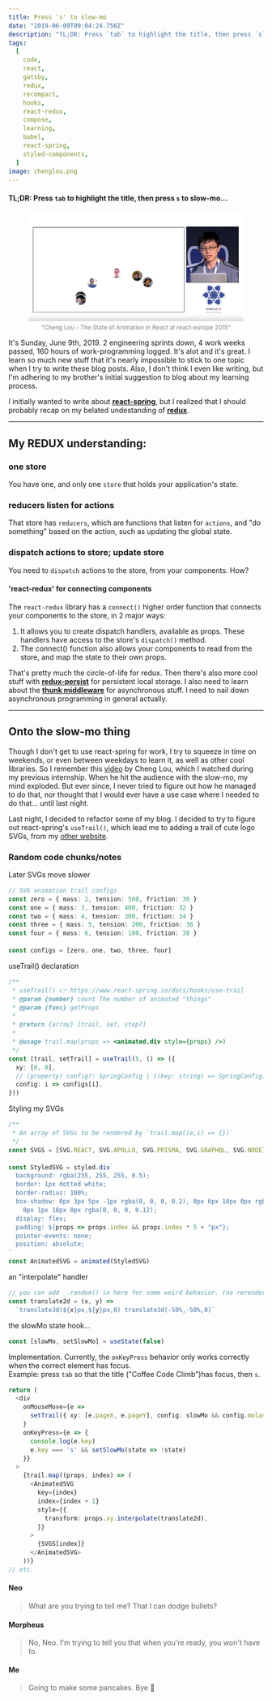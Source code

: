 ```yaml
---
title: Press 's' to slow-mo
date: "2019-06-09T09:04:24.756Z"
description: "TL;DR: Press `tab` to highlight the title, then press `s` to slow-mo..."
tags:
  [
    code,
    react,
    gatsby,
    redux,
    recompact,
    hooks,
    react-redux,
    compose,
    learning,
    babel,
    react-spring,
    styled-components,
  ]
image: chenglou.png
---
```


#### TL;DR: Press `tab` to highlight the title, then press `s` to slow-mo...

<figure style="text-align: center">
  <img src="./chenglou.png"/ alt="cheng lou">
  <small style="color: grey">"Cheng Lou - The State of Animation in React at react-europe 2015"</small>
</figure>

It's Sunday, June 9th, 2019. 2 engineering sprints down, 4 work weeks passed, 160 hours of work-programming logged. It's alot and it's great. I learn so much new stuff that it's nearly impossible to stick to one topic when I try to write these blog posts. Also, I don't think I even like writing, but I'm adhering to my brother's initial suggestion to blog about my learning process.

I initially wanted to write about [**react-spring**](https://www.react-spring.io/docs/hooks/api), but I realized that I should probably recap on my belated undestanding of [**redux**](https://redux.js.org/).

---

## My REDUX understanding:

### one store

You have one, and only one `store` that holds your application's state.

### reducers listen for actions

That store has `reducers`, which are functions that listen for `actions`, and "do something" based on the action, such as updating the global state.

### dispatch actions to store; update store

You need to `dispatch` actions to the store, from your components. How?

#### 'react-redux' for connecting components

The `react-redux` library has a `connect()` higher order function that connects your components to the store, in 2 major ways:

1. It allows you to create dispatch handlers, available as props. These handlers have access to the store's `dispatch()` method.
2. The connect() function also allows your components to read from the store, and map the state to their own props.

That's pretty much the circle-of-life for redux. Then there's also more cool stuff with [**redux-persist**](https://github.com/rt2zz/redux-persist) for persistent local storage. I also need to learn about the [**thunk middleware**](https://redux.js.org/advanced/middleware) for asynchronous stuff. I need to nail down asynchronous programming in general actually.

---

## Onto the slow-mo thing

Though I don't get to use react-spring for work, I try to squeeze in time on weekends, or even between weekdays to learn it, as well as other cool libraries. So I remember this [video](https://www.youtube.com/watch?v=1tavDv5hXpo) by Cheng Lou, which I watched during my previous internship. When he hit the audience with the slow-mo, my mind exploded. But ever since, I never tried to figure out how he managed to do that, nor thought that I would ever have a use case where I needed to do that... until last night.

Last night, I decided to refactor some of my blog. I decided to try to figure out react-spring's `useTrail()`, which lead me to adding a trail of cute logo SVGs, from my [other website](https://thekevinwang.com).

### Random code chunks/notes

Later SVGs move slower

```typescript
// SVG animation trail configs
const zero = { mass: 2, tension: 500, friction: 30 }
const one = { mass: 3, tension: 400, friction: 32 }
const two = { mass: 4, tension: 300, friction: 34 }
const three = { mass: 5, tension: 200, friction: 36 }
const four = { mass: 6, tension: 100, friction: 38 }

const configs = [zero, one, two, three, four]
```

useTrail() declaration

```typescript
/**
 * useTrail() 👉 https://www.react-spring.io/docs/hooks/use-trail
 * @param {number} count The number of animated "things"
 * @param {func} getProps
 *
 * @return {array} [trail, set, stop?]
 *
 * @usage trail.map(props => <animated.div style={props} />)
 */
const [trail, setTrail] = useTrail(5, () => ({
  xy: [0, 0],
  // (property) config?: SpringConfig | ((key: string) => SpringConfig)
  config: i => configs[i],
}))
```

Styling my SVGs

```typescript
/**
 * An array of SVGs to be rendered by `trail.map((e,i) => {})`
 */
const SVGS = [SVG.REACT, SVG.APOLLO, SVG.PRISMA, SVG.GRAPHQL, SVG.NODE]

const StyledSVG = styled.div`
  background: rgba(255, 255, 255, 0.5);
  border: 1px dotted white;
  border-radius: 100%;
  box-shadow: 0px 3px 5px -1px rgba(0, 0, 0, 0.2), 0px 6px 10px 0px rgba(0, 0, 0, 0.14),
    0px 1px 18px 0px rgba(0, 0, 0, 0.12);
  display: flex;
  padding: ${props => props.index && props.index * 5 + "px"};
  pointer-events: none;
  position: absolute;
`
const AnimatedSVG = animated(StyledSVG)
```

an "interpolate" handler

```typescript
// you can add _.random() in here for some weird behavior. (no rerenders!)
const translate2d = (x, y) =>
  `translate3d(${x}px,${y}px,0) translate3d(-50%,-50%,0)`
```

the slowMo state hook...

```typescript
const [slowMo, setSlowMo] = useState(false)
```

Implementation. Currently, the `onKeyPress` behavior only works correctly when the correct element has focus.  
Example: press `tab` so that the title ("Coffee Code Climb")has focus, then `s`.

```typescript
return (
  <div
    onMouseMove={e =>
      setTrail({ xy: [e.pageX, e.pageY], config: slowMo && config.molasses })
    }
    onKeyPress={e => {
      console.log(e.key)
      e.key === 's' && setSlowMo(state => !state)
    }}
  >
    {trail.map((props, index) => (
      <AnimatedSVG
        key={index}
        index={index + 1}
        style={{
          transform: props.xy.interpolate(translate2d),
        }}
      >
        {SVGS[index]}
      </AnimatedSVG>
    ))}
// etc.
```

#### Neo

> What are you trying to tell me? That I can dodge bullets?

#### Morpheus

> No, Neo. I'm trying to tell you that when you're ready, you won't have to.

#### Me

> Going to make some pancakes. Bye 👋

